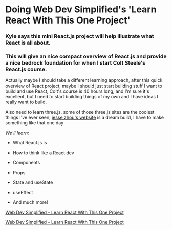 # Doing Web Dev Simplified's 'Learn React With This One Project'

### Kyle says this mini React.js project will help illustrate what React is all about.

### This will give an nice compact overview of React.js and provide a nice bedrock foundation for when I start Colt Steele's React.js course.

Actually maybe I should take a different learning approach, after this quick overview of React project, maybe I should just start building stuff I want to build and use React, Colt's course is 40 hours long, and I'm sure it's excellent, but I need to start building things of my own and I have ideas I really want to build.

Also need to learn three.js, some of those three.js sites are the coolest things I've ever seen, [jesse zhou's website](jesse-zhou.com) is a dream build, I have to make something like that one day

_We'll learn:_

- What React.js is

- How to think like a React dev

- Components

- Props

- State and useState

- useEffect

- And much more!

[Web Dev Simplified - Learn React With This One Project](https://www.youtube.com/watch?v=Rh3tobg7hEo&t=5s)

[Web Dev Simplified - Learn React With This One Project](www.jesse-zhou.com)
